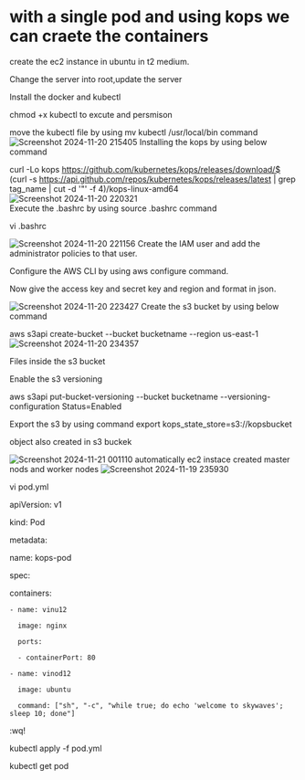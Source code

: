 # with a single pod and using kops we can craete the containers  
create the ec2 instance in ubuntu in t2 medium.

Change the server into root,update the server

Install the docker and kubectl

chmod +x kubectl to excute and persmison

move the kubectl file by using mv kubectl /usr/local/bin command
![Screenshot 2024-11-20 215405](https://github.com/user-attachments/assets/9e0d5c1c-cbc3-4c2e-8708-118b40eb8f3a)
Installing the kops by using below command

curl -Lo kops https://github.com/kubernetes/kops/releases/download/$ (curl -s https://api.github.com/repos/kubernetes/kops/releases/latest | grep tag_name | cut -d '"' -f 4)/kops-linux-amd64
![Screenshot 2024-11-20 220321](https://github.com/user-attachments/assets/9ab57729-4239-4765-9f8e-100e8720d4f0)	
Execute the .bashrc by using source .bashrc command

vi .bashrc

![Screenshot 2024-11-20 221156](https://github.com/user-attachments/assets/9d245e48-6ddf-4f41-b322-43d6314e170c)
Create the IAM user and add the administrator policies to that user.

Configure the AWS CLI by using aws configure command.

Now give the access key and secret key and region and format in json.

![Screenshot 2024-11-20 223427](https://github.com/user-attachments/assets/3b182151-6d1d-4e63-a221-82ab0b4f9e3a)
Create the s3 bucket by using below command 

aws s3api create-bucket --bucket bucketname --region us-east-1
![Screenshot 2024-11-20 234357](https://github.com/user-attachments/assets/d4bff695-a74b-440d-879d-2a63d92753c3)

Files inside the s3 bucket

Enable the s3 versioning

aws s3api put-bucket-versioning --bucket bucketname --versioning-configuration Status=Enabled

Export the s3 by using command
export kops_state_store=s3://kopsbucket

object also created in s3 buckek

![Screenshot 2024-11-21 001110](https://github.com/user-attachments/assets/4f984f5c-7ff0-4401-a0de-2633972a4d5f)
automatically ec2 instace created master nods and worker nodes
![Screenshot 2024-11-19 235930](https://github.com/user-attachments/assets/4e2d3526-5707-4414-98bf-0031fc6f94ba)

vi pod.yml

apiVersion: v1

kind: Pod

metadata:

  name: kops-pod
  
spec:

  containers:
  
    - name: vinu12
    
      image: nginx
      
      ports:
      
      - containerPort: 80
      
    - name: vinod12
    
      image: ubuntu
      
      command: ["sh", "-c", "while true; do echo 'welcome to skywaves'; sleep 10; done"]
      
:wq!

kubectl apply -f pod.yml

kubectl get pod





